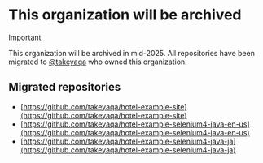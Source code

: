 # This organization will be archived

> [!IMPORTANT]
> This organization will be archived in mid-2025. All repositories have been migrated to [@takeyaqa](https://github.com/takeyaqa) who owned this organization.

## Migrated repositories

- [https://github.com/takeyaqa/hotel-example-site](https://github.com/takeyaqa/hotel-example-site)
- [https://github.com/takeyaqa/hotel-example-selenium4-java-en-us](https://github.com/takeyaqa/hotel-example-selenium4-java-en-us)
- [https://github.com/takeyaqa/hotel-example-selenium4-java-ja](https://github.com/takeyaqa/hotel-example-selenium4-java-ja)

<!--

**Here are some ideas to get you started:**

🙋‍♀️ A short introduction - what is your organization all about?
🌈 Contribution guidelines - how can the community get involved?
👩‍💻 Useful resources - where can the community find your docs? Is there anything else the community should know?
🍿 Fun facts - what does your team eat for breakfast?
🧙 Remember, you can do mighty things with the power of [Markdown](https://docs.github.com/github/writing-on-github/getting-started-with-writing-and-formatting-on-github/basic-writing-and-formatting-syntax)
-->
